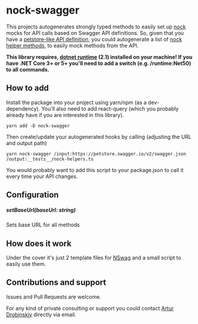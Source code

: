 # nock-swagger
This projects autogenerates strongly typed methods to easily set up [nock](https://github.com/nock/nock) mocks for API calls based on Swagger API definitions.
So, given that you have a [petstore-like API definition](https://petstore.swagger.io/), you could autogenerate a list of [nock helper methods](https://github.com/Shaddix/nock-swagger/blob/master/examples/pet-client/src/__tests__/nock-helpers.ts), to easily mock methods from the API.


****This library requires, [dotnet runtime](https://dotnet.microsoft.com/download/dotnet/2.1) (2.1) installed on your machine! If you have .NET Core 3+ or 5+ you'll need to add a switch (e.g. /runtime:Net50) to all commands.****

## How to add
Install the package into your project using yarn/npm (as a dev-dependency). You'll also need to add react-query (which you probably already have if you are interested in this library).
```
yarn add -D nock-swagger
```
Then create/update your autogenerated hooks by calling (adjusting the URL and output path)
```
yarn nock-swagger /input:https://petstore.swagger.io/v2/swagger.json /output:__tests__/nock-helpers.ts
```
You would probably want to add this script to your package.json to call it every time your API changes.

## Configuration
##### setBaseUrl(baseUrl: string)
Sets base URL for all methods

## How does it work
Under the cover it's just 2 template files for [NSwag](https://github.com/RicoSuter/NSwag) and a small script to easily use them.

## Contributions and support
Issues and Pull Requests are welcome.

For any kind of private consulting or support you could contact [Artur Drobinskiy](https://github.com/Shaddix) directly via email.
